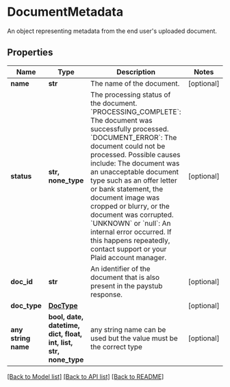 # DocumentMetadata

An object representing metadata from the end user's uploaded document.

## Properties
Name | Type | Description | Notes
------------ | ------------- | ------------- | -------------
**name** | **str** | The name of the document. | [optional] 
**status** | **str, none_type** | The processing status of the document.  &#x60;PROCESSING_COMPLETE&#x60;: The document was successfully processed.  &#x60;DOCUMENT_ERROR&#x60;: The document could not be processed. Possible causes include: The document was an unacceptable document type such as an offer letter or bank statement, the document image was cropped or blurry, or the document was corrupted.  &#x60;UNKNOWN&#x60; or &#x60;null&#x60;: An internal error occurred. If this happens repeatedly, contact support or your Plaid account manager. | [optional] 
**doc_id** | **str** | An identifier of the document that is also present in the paystub response. | [optional] 
**doc_type** | [**DocType**](DocType.md) |  | [optional] 
**any string name** | **bool, date, datetime, dict, float, int, list, str, none_type** | any string name can be used but the value must be the correct type | [optional]

[[Back to Model list]](../README.md#documentation-for-models) [[Back to API list]](../README.md#documentation-for-api-endpoints) [[Back to README]](../README.md)


